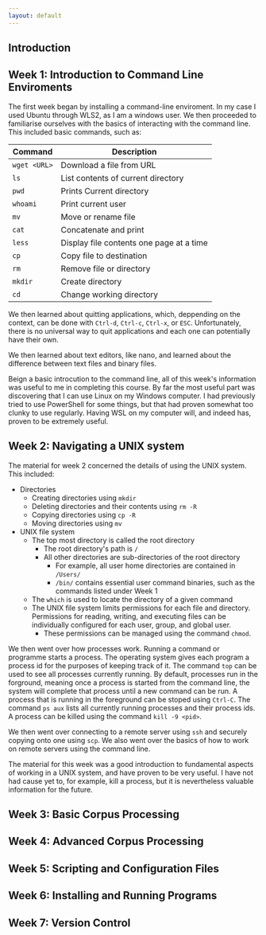```yaml
---
layout: default
---
```


## Introduction


## Week 1: Introduction to Command Line Enviroments
The first week began by installing a command-line enviroment. In my case I used Ubuntu through WLS2, as I am a windows user. We then proceeded to familiarise ourselves with the basics of interacting with the command line. This included basic commands, such as:




| Command       | Description                        |
| ------------- | ---------------------------------- |
| `wget <URL>`  | Download a file from URL           |
| `ls`          | List contents of current directory |
| `pwd`         | Prints Current directory           |
| `whoami`      | Print current user                 |
| `mv`          | Move or rename file                | 
| `cat`         | Concatenate and print |
| `less` | Display file contents one page at a time|
| `cp` | Copy file to destination |
| `rm` | Remove file or directory |
| `mkdir` | Create directory |
| `cd` | Change working directory |

We then learned about quitting applications, which, deppending on the context, can be done with `Ctrl-d`, `Ctrl-c`, `Ctrl-x`, or `ESC`. Unfortunately, there is no universal way to quit applications and each one can potentially have their own. 

We then learned about text editors, like nano, and learned about the difference between text files and binary files. 

Beign a basic introcution to the command line, all of this week's information was useful to me in completing this course. By far the most useful part was discovering that I can use Linux on my Windows computer. I had previously tried to use PowerShell for some things, but that had proven somewhat too clunky to use regularly. Having WSL on my computer will, and indeed has, proven to be extremely useful. 



## Week 2: Navigating a UNIX system

The material for week 2 concerned the details of using the UNIX system. This included:

- Directories
	- Creating directories using `mkdir`
	- Deleting directories and their contents using `rm -R`
	- Copying directories using `cp -R`
	- Moving directories using `mv`
- UNIX file system 
	- The top most directory is called the root directory
		- The root directory's path is `/`
		- All other directories are sub-directories of the root directory
			- For example, all user home directories are contained in `/Users/`
			- `/bin/` contains essential user command binaries, such as the commands listed under Week 1
	- The `which` is used to locate the directory of a given command
	- The UNIX file system limits permissions for each file and directory. Permissions for reading, writing, and executing files can be individually configured for each user, group, and global user. 
		- These permissions can be managed using the command `chmod`.


We then went over how processes work. Running a command or programme starts a process. The operating system gives each program a process id for the purposes of keeping track of it. The command `top` can be used to see all processes currently running. By default, processes run in the forground, meaning once a process is started from the command line, the system will complete that process until a new command can be run. A process that is running in the foreground can be stoped using `Ctrl-C`. The command `ps aux` lists all currently running processes and their process ids. A process can be killed using the command `kill -9 <pid>`.

We then went over connecting to a remote server using `ssh` and securely copying onto one using `scp`. We also went over the basics of how to work on remote servers using the command line.

The material for this week was a good introduction to fundamental aspects of working in a UNIX system, and have proven to be very useful. I have not had cause yet to, for example, kill a process, but it is nevertheless valuable information for the future.

## Week 3: Basic Corpus Processing


## Week 4: Advanced Corpus Processing


## Week 5: Scripting and Configuration Files


## Week 6: Installing and Running Programs


## Week 7: Version Control
